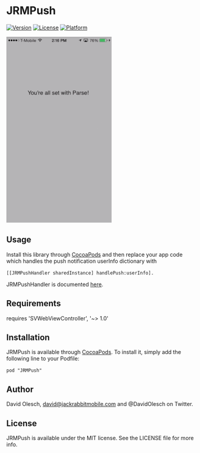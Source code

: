 # JRMPush

[![Version](https://img.shields.io/cocoapods/v/JRMPush.svg?style=flat)](http://cocoadocs.org/docsets/JRMPush)
[![License](https://img.shields.io/cocoapods/l/JRMPush.svg?style=flat)](http://cocoadocs.org/docsets/JRMPush)
[![Platform](https://img.shields.io/cocoapods/p/JRMPush.svg?style=flat)](http://cocoadocs.org/docsets/JRMPush)

![](https://raw.githubusercontent.com/davidolesch/JRMPush/master/ClassAnnouncement.gif)

## Usage

Install this library through [CocoaPods](http://cocoapods.org) and then replace your app code which handles the push notification userInfo dictionary with 

```obj-c
[[JRMPushHandler sharedInstance] handlePush:userInfo].
```

JRMPushHandler is documented [here](http://cocoadocs.org/docsets/JRMPush/0.1.0/Classes/JRMPushHandler.html).

## Requirements

requires 'SVWebViewController', '~> 1.0'

## Installation

JRMPush is available through [CocoaPods](http://cocoapods.org). To install
it, simply add the following line to your Podfile:

    pod "JRMPush"

## Author

David Olesch, david@jackrabbitmobile.com and @DavidOlesch on Twitter.

## License

JRMPush is available under the MIT license. See the LICENSE file for more info.

